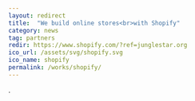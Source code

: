 ```yaml
---
layout: redirect
title:  "We build online stores<br>with Shopify"
category: news
tag: partners
redir: https://www.shopify.com/?ref=junglestar.org
ico_url: /assets/svg/shopify.svg
ico_name: shopify
permalink: /works/shopify/
---
```

.
